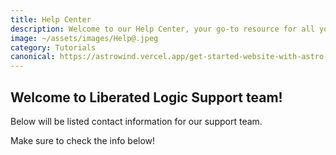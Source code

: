 ```yaml
---
title: Help Center
description: Welcome to our Help Center, your go-to resource for all your questions and assistance needs. Whether you're a new user or a long-time customer, we're here to provide you with comprehensive guidance and support.
image: ~/assets/images/Help@.jpeg
category: Tutorials
canonical: https://astrowind.vercel.app/get-started-website-with-astro-tailwind-css
---
```


## Welcome to Liberated Logic Support team! 

Below will be listed contact information for our support team.


Make sure to check the info below!
